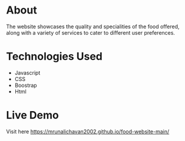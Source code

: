# About
The website showcases the quality and specialities of the food offered, along with a variety of services to cater to different user preferences.

# Technologies Used
<ul>
<li>Javascript</li>
<li>CSS</li>
<li>Boostrap</li>
<li>Html</li>
</ul>

# Live Demo
Visit here  https://mrunalichavan2002.github.io/food-website-main/
